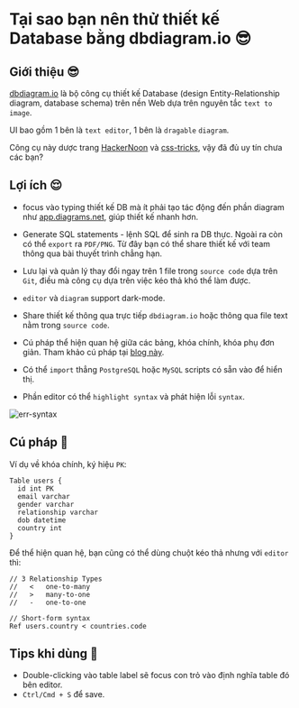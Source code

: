 # Tại sao bạn nên thử thiết kế Database bằng dbdiagram.io 😎

## Giới thiệu 😎

[dbdiagram.io](https://dbdiagram.io/) là bộ công cụ thiết kế Database (design Entity-Relationship diagram, database schema) trên nền Web dựa trên nguyên tắc `text to image`.

UI bao gồm 1 bên là `text editor`, 1 bên là `dragable` `diagram`.

Công cụ này dược trang [HackerNoon](https://hackernoon.com/) và [css-tricks](https://css-tricks.com/), vậy đã đủ uy tín chưa các bạn?

## Lợi ích 😌

- focus vào typing thiết kế DB mà ít phải tạo tác động đến phần diagram như [app.diagrams.net](https://app.diagrams.net/), giúp thiết kế nhanh hơn.

- Generate SQL statements - lệnh SQL để sinh ra DB thực. Ngoài ra còn có thể `export` ra `PDF/PNG`. Từ đây bạn có thể share thiết kế với team thông qua bài thuyết trình chẳng hạn.

- Lưu lại và quản lý thay đổi ngay trên 1 file trong `source code` dựa trên `Git`, điều mà công cụ dựa trên việc kéo thả khó thể làm được.

- `editor` và `diagram` support dark-mode.

- Share thiết kế thông qua trực tiếp `dbdiagram.io` hoặc thông qua file text nằm trong `source code`.

- Cú pháp thể hiện quan hệ giữa các bảng, khóa chính, khóa phụ đơn giản. Tham khảo cú pháp tại [blog này](https://hackernoon.com/dbdiagram-io-a-database-diagram-designer-built-for-developers-and-analysts-975f310d4f13).

- Có thể `import` thẳng `PostgreSQL` hoặc `MySQL` scripts có sẵn vào để hiển thị.

- Phần editor có thể `highlight syntax` và phát hiện lỗi `syntax`.


![err-syntax](https://cdn.hashnode.com/res/hashnode/image/upload/v1619796469655/PJcERHkY9.png)

## Cú pháp 🤟

Ví dụ về khóa chính, ký hiệu `PK`:

```text
Table users {
  id int PK
  email varchar
  gender varchar
  relationship varchar
  dob datetime
  country int
}
```

Để thể hiện quan hệ, bạn cũng có thể dùng chuột kéo thả nhưng với `editor` thì:

```text
// 3 Relationship Types
//   <   one-to-many
//   >   many-to-one
//   -   one-to-one

// Short-form syntax
Ref users.country < countries.code
```

## Tips khi dùng 🤟

- Double-clicking vào table label sẽ focus con trỏ vào định nghĩa table đó bên editor.
- `Ctrl/Cmd + S` để save.
